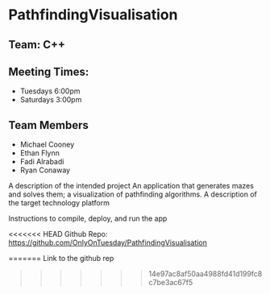 # PathfindingVisualisation


## Team: C++ 

## Meeting Times: 
 - Tuesdays 6:00pm
 - Saturdays 3:00pm

## Team Members
 - Michael Cooney
 - Ethan Flynn
 - Fadi Alrabadi
 - Ryan Conaway

A description of the intended project
	An application that generates mazes and solves them; a visualization of pathfinding algorithms.
A description of the target technology platform
	
Instructions to compile, deploy, and run the app

<<<<<<< HEAD
Github Repo: https://github.com/OnlyOnTuesday/PathfindingVisualisation

=======
Link to the github rep
>>>>>>> 14e97ac8af50aa4988fd41d199fc8c7be3ac67f5


